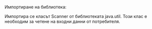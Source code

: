 Импортиране на библиотека:

Импортира се класът Scanner от библиотеката java.util. Този клас е необходим за четене на входни данни от потребителя.
